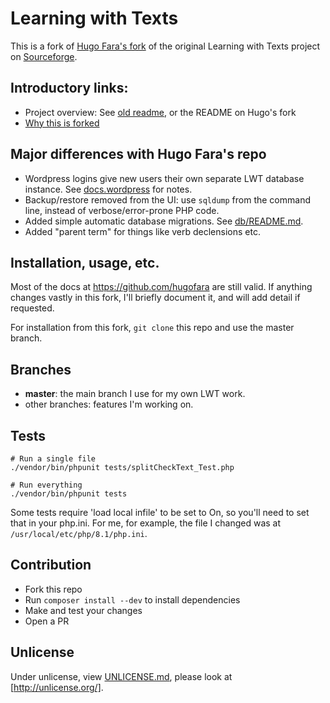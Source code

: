 # Learning with Texts

This is a fork of [Hugo Fara's fork](https://github.com/hugofara) of the original Learning with Texts project on [Sourceforge](https://sourceforge.net/projects/learning-with-texts).

## Introductory links:

* Project overview: See [old readme](./docs/old_README.md), or the README on Hugo's fork
* [Why this is forked](./docs/why_the_fork.md)

## Major differences with Hugo Fara's repo

* Wordpress logins give new users their own separate LWT database instance.  See [docs.wordpress](./docs/wordpress.md) for notes.
* Backup/restore removed from the UI: use `sqldump` from the command line, instead of verbose/error-prone PHP code.
* Added simple automatic database migrations.  See [db/README.md](./db/README.md).
* Added "parent term" for things like verb declensions etc.

## Installation, usage, etc.

Most of the docs at https://github.com/hugofara are still valid.  If anything changes vastly in this fork, I'll briefly document it, and will add detail if requested.

For installation from this fork, `git clone` this repo and use the master branch.


## Branches

* **master**: the main branch I use for my own LWT work.
* other branches: features I'm working on.

## Tests

```
# Run a single file
./vendor/bin/phpunit tests/splitCheckText_Test.php

# Run everything
./vendor/bin/phpunit tests
```

Some tests require 'load local infile' to be set to On, so you'll need to set that in your php.ini.  For me, for example, the file I changed was at `/usr/local/etc/php/8.1/php.ini`.

## Contribution

* Fork this repo
* Run `composer install --dev` to install dependencies
* Make and test your changes
* Open a PR


## Unlicense
Under unlicense, view [UNLICENSE.md](UNLICENSE.md), please look at [http://unlicense.org/].

